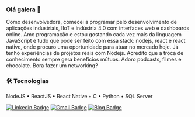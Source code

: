 ### Olá galera 👋
Como desenvolvedora, comecei a programar pelo desenvolvimento de aplicações industriais, IIoT e indústria 4.0 com interfaces web e dashboards online. Amo programação e estou gostando cada vez mais da linguagem JavaScript e tudo que pode ser feito com essa stack: nodejs, react e react native, onde procuro uma oportunidade para atuar no mercado hoje. Já tenho experiências de projetos reais com Nodejs. Acredito que a troca de conhecimento sempre gera benefícios mútuos. Adoro podcasts, filmes e chocolate. Bora fazer um networking?

### 🛠 Tecnologias
<p align="left">
 NodeJS •
 ReactJS •
 React Native • 
 C •
 Python •
 SQL Server
</p>

 [![Linkedin Badge](https://img.shields.io/badge/-LinkedIn-blue?style=flat-square&logo=Linkedin&logoColor=white&link=https://www.linkedin.com/in/thaylapedroso/)](https://www.linkedin.com/in/thaylapedroso/) [![Gmail Badge](https://img.shields.io/badge/-GMail-c14438?style=flat-square&logo=Gmail&logoColor=white&link=mailto:thayla.pedroso88@gmail.com)](mailto:thayla.pedroso88@gmail.com) [![Blog Badge](https://img.shields.io/badge/-Blog-green?style=flat-square&logo=Blog&logoColor=white&link=http://pensaengenheira.blogspot.com/)](http://pensaengenheira.blogspot.com/)

<!--
**ThayPedroso/ThayPedroso** is a ✨ _special_ ✨ repository because its `README.md` (this file) appears on your GitHub profile.

Here are some ideas to get you started:

- 🔭 I’m currently working on ...
- 🌱 I’m currently learning ...
- 👯 I’m looking to collaborate on ...
- 🤔 I’m looking for help with ...
- 💬 Ask me about ...
- 📫 How to reach me: ...
- 😄 Pronouns: ...
- ⚡ Fun fact: ...
-->
